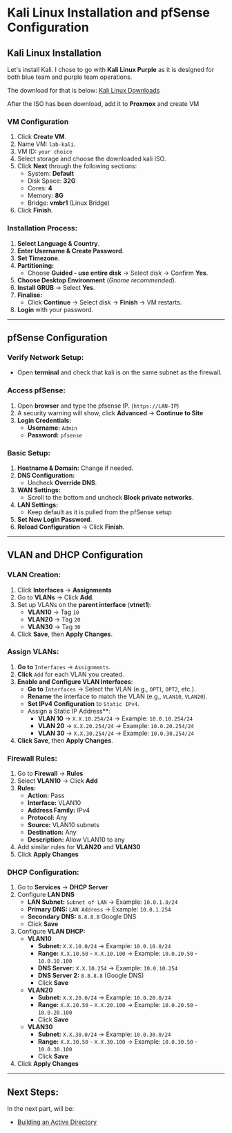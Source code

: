 # Kali Linux Installation and pfSense Configuration

## Kali Linux Installation
Let's install Kali. I chose to go with **Kali Linux Purple** as it is designed for both blue team and purple team operations.  

The download for that is below:
[Kali Linux Downloads](https://www.kali.org/get-kali/#kali-installer-images)

After the ISO has been download, add it to **Proxmox** and create VM

### VM Configuration
1. Click **Create VM**.
2. Name VM: `lab-kali`.
3. VM ID: `your choice`
4. Select storage and choose the downloaded kali ISO.
5. Click **Next** through the following sections:
	- System: **Default**
	- Disk Space: **32G**
	- Cores: **4**
	- Memory: **8G**
	- Bridge: **vmbr1** (Linux Bridge)
1. Click **Finish**.

### Installation Process:
1. **Select Language & Country**.  
2. **Enter Username & Create Password**.  
3. **Set Timezone**.  
4. **Partitioning:**  
	- Choose **Guided - use entire disk** → Select disk → Confirm **Yes**.  
5. **Choose Desktop Environment** (*Gnome recommended*).  
6. **Install GRUB** → Select **Yes**.  
7. **Finalise:**  
	- Click **Continue** → Select disk → **Finish** → VM restarts.  
8. **Login** with your password.

---

## pfSense Configuration

### Verify Network Setup:
- Open **terminal** and check that kali is on the same subnet as the firewall.

### Access pfSense:
1. Open **browser** and type the pfsense IP. (`https://LAN-IP`)
2. A security warning will show, click **Advanced** → **Continue to Site**
3. **Login Credentials:**
    - **Username:** `Admin`
    - **Password:** `pfsense`
  
### Basic Setup:
1. **Hostname & Domain:** Change if needed.
2. **DNS Configuration:**
	- Uncheck **Override DNS**.
3. **WAN Settings:**  
	- Scroll to the bottom and uncheck **Block private networks**.
4. **LAN Settings:**
	- Keep default as it is pulled from the pfSense setup
5. **Set New Login Password**.
6. **Reload Configuration** → Click **Finish**.

---

## VLAN and DHCP Configuration

### VLAN Creation:
1. Click **Interfaces** → **Assignments**
2. Go to **VLANs** → Click **Add**.
3. Set up VLANs on the **parent interface** (**vtnet1**):
	- **VLAN10** → Tag `10`
	- **VLAN20** → Tag `20`
	- **VLAN30** → Tag `30`
4. Click **Save**, then **Apply Changes**.

### Assign VLANs:

1. **Go to** `Interfaces` → `Assignments`. 
2. **Click** `Add` for each VLAN you created.
3. **Enable and Configure VLAN Interfaces**:
	- **Go to** `Interfaces` → Select the VLAN (e.g., `OPT1`, `OPT2`, etc.).
	- **Rename** the interface to match the VLAN (e.g., `VLAN10`, `VLAN20`).
	- **Set IPv4 Configuration** to `Static IPv4`.
	- Assign a Static IP Address**:
		- **VLAN 10** → `X.X.10.254/24` → Example: `10.0.10.254/24`
		- **VLAN 20** → `X.X.20.254/24` → Example: `10.0.20.254/24`
		- **VLAN 30** → `X.X.30.254/24` → Example: `10.0.30.254/24`
4. **Click Save**, then **Apply Changes**.
### Firewall Rules:
1. Go to **Firewall** → **Rules**
2. Select **VLAN10** → Click **Add**
3. **Rules:**
	- **Action:** Pass
	- **Interface:** VLAN10
	- **Address Family:** IPv4
	- **Protocol:** Any
	- **Source:** VLAN10 subnets
	- **Destination:** Any
	- **Description:** Allow VLAN10 to any
4. Add similar rules for **VLAN20** and **VLAN30**
5. Click **Apply Changes**

### DHCP Configuration:
1. Go to **Services** → **DHCP Server**
2. Configure **LAN DNS**
	- **LAN Subnet:** `Subnet of LAN` → Example: `10.0.1.0/24`
	- **Primary DNS:** `LAN Address` → Example: `10.0.1.254`
	- **Secondary DNS:** `8.8.8.8` Google DNS
	- Click **Save**
3. Configure **VLAN DHCP:**
	- **VLAN10**
		- **Subnet:** `X.X.10.0/24` → Example: `10.0.10.0/24`
		- **Range:**  `X.X.10.50` - `X.X.10.100` → Example: `10.0.10.50` - `10.0.10.100`
		- **DNS Server:** `X.X.10.254` → Example: `10.0.10.254`
		- **DNS Server 2:** `8.8.8.8` (Google DNS)
		- Click **Save**
	- **VLAN20**
		- **Subnet:** `X.X.20.0/24` → Example: `10.0.20.0/24`
		- **Range:**  `X.X.20.50` - `X.X.20.100` → Example: `10.0.20.50` - `10.0.20.100`
		- Click **Save**
	- **VLAN30**
		- **Subnet:** `X.X.30.0/24` → Example: `10.0.30.0/24`
		- **Range:**  `X.X.30.50` - `X.X.30.100` → Example: `10.0.30.50` - `10.0.30.100`
		- Click **Save**
4. Click **Apply Changes** 

---
## Next Steps:
In the next part, will be:
- [Building an Active Directory](03-active-directory.md)
